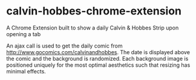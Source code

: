 # calvin-hobbes-chrome-extension
A Chrome Extension built to show a daily Calvin &amp; Hobbes Strip upon opening a tab

An ajax call is used to get the daily comic from http://www.gocomics.com/calvinandhobbes. The date is displayed above the comic and the background is randomized. Each background image is positioned uniquely for the most optimal aesthetics such that resizing has minimal effects.

